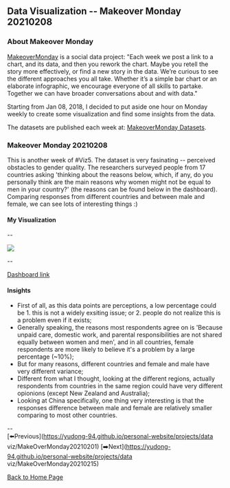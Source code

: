 <head>
  <!-- Global site tag (gtag.js) - Google Analytics -->
<script async src="https://www.googletagmanager.com/gtag/js?id=UA-112502179-1"></script>
<script>
  window.dataLayer = window.dataLayer || [];
  function gtag(){dataLayer.push(arguments);}
  gtag('js', new Date());

  gtag('config', 'UA-112502179-1');
</script>
</head>


## Data Visualization -- Makeover Monday 20210208

### About Makeover Monday

[MakeoverMonday](http://www.makeovermonday.co.uk/) is a social data project:
"Each week we post a link to a chart, and its data, and then you rework the chart.
Maybe you retell the story more effectively, or find a new story in the data.
We’re curious to see the different approaches you all take. Whether it’s a simple bar chart or an elaborate infographic, we encourage everyone of all skills to partake.
Together we can have broader conversations about and with data."

Starting from Jan 08, 2018, I decided to put aside one hour on Monday weekly to create some visualization and find some insights from the data.

The datasets are published each week at: [MakeoverMonday Datasets](http://www.makeovermonday.co.uk/data/).

### Makeover Monday 20210208

This is another week of #Viz5. The dataset is very fasinating -- perceived obstacles to gender quality. The researchers surveyed people from 17 countries asking 'thinking about the reasons below, which, if any, do you personally think are the main reasons why women might not be equal to men in your country?' (the reasons can be found below in the dashboard). Comparing responses from different countries and between male and female, we can see lots of interesting things :)  

#### My Visualization

--  
<div class='tableauPlaceholder' id='viz1612840452285' style='position: relative'>
<noscript><a href='#'>
  <img alt=' ' src='https:&#47;&#47;public.tableau.com&#47;static&#47;images&#47;Ma&#47;MakeOverMonday20210208PerceivedObstaclestoGenderEquality&#47;PerceivedObstaclestoGenderEquality&#47;1_rss.png' style='border: none' />
</a></noscript>
  <object class='tableauViz'  style='display:none;'>
  <param name='host_url' value='https%3A%2F%2Fpublic.tableau.com%2F' />
  <param name='embed_code_version' value='3' />
  <param name='site_root' value='' />
  <param name='name' value='MakeOverMonday20210208PerceivedObstaclestoGenderEquality&#47;PerceivedObstaclestoGenderEquality' />
  <param name='tabs' value='no' />
  <param name='toolbar' value='yes' />
  <param name='static_image' value='https:&#47;&#47;public.tableau.com&#47;static&#47;images&#47;Ma&#47;MakeOverMonday20210208PerceivedObstaclestoGenderEquality&#47;PerceivedObstaclestoGenderEquality&#47;1.png' />
  <param name='animate_transition' value='yes' />
  <param name='display_static_image' value='yes' />
  <param name='display_spinner' value='yes' />
  <param name='display_overlay' value='yes' />
  <param name='display_count' value='yes' />
  <param name='language' value='en' />
  <param name='filter' value='publish=yes' />
</object></div>           
<script type='text/javascript'>        
  var divElement = document.getElementById('viz1612840452285');      
  var vizElement = divElement.getElementsByTagName('object')[0];         
  if ( divElement.offsetWidth > 800 ) { vizElement.style.width='800px';vizElement.style.height='627px';} else if ( divElement.offsetWidth > 500 ) { vizElement.style.width='800px';vizElement.style.height='627px';} else { vizElement.style.width='100%';vizElement.style.height='727px';}           
  var scriptElement = document.createElement('script');                
  scriptElement.src = 'https://public.tableau.com/javascripts/api/viz_v1.js';         
  vizElement.parentNode.insertBefore(scriptElement, vizElement);           
</script>
  
--  

[Dashboard link](https://public.tableau.com/profile/yu.dong#!/vizhome/MakeOverMonday20210208PerceivedObstaclestoGenderEquality/PerceivedObstaclestoGenderEquality?publish=yes)

#### Insights
* First of all, as this data points are perceptions, a low percentage could be 1. this is not a widely exsiting issue; or 2. people do not realize this is a problem even if it exists;  
* Generally speaking, the reasons most respondents agree on is 'Because unpaid care, domestic work, and parental responsibilities are not shared equally between women and men', and in all countries, female respondents are more likely to believe it's a problem by a large percentage (~10%);  
* But for many reasons, different countries and female and male have very different variance;  
* Different from what I thought, looking at the different regions, actually respondents from countries in the same region could have very different opionions (except New Zealand and Australia);  
* Looking at China specifically, one thing very interesting is that the responses difference between male and female are relatively smaller comparing to most other countries.  

--  
[⬅️Previous](https://yudong-94.github.io/personal-website/projects/data viz/MakeOverMonday20210201)  [➡️Next](https://yudong-94.github.io/personal-website/projects/data viz/MakeOverMonday20210215)  

[Back to Home Page](https://yudong-94.github.io/personal-website/)
